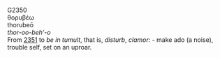 <body>
  <p>G2350<br>  θορυβέω  <br> thorubeō  <br><i>thor-oo-beh‘-o </i><br>From <a href="g2351.htm">2351</a>  to <i>be</i> <i>in</i> <i>tumult</i>, that is, <i>disturb</i>, <i>clamor:</i> - make ado (a noise), trouble self, set on an uproar.<br></p>
 </body>